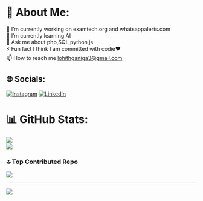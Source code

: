 # 💫 About Me:
🔭 I’m currently working on examtech.org and whatsappalerts.com<br>🌱 I’m currently learning AI<br>💬 Ask me about php,SQL,python,js<br>⚡ Fun fact I think I am committed with codie❤<br>📫 How to reach me lohithganiga3@gmail.com


## 🌐 Socials:
[![Instagram](https://img.shields.io/badge/Instagram-%23E4405F.svg?logo=Instagram&logoColor=white)](https://instagram.com/myselflohith) [![LinkedIn](https://img.shields.io/badge/LinkedIn-%230077B5.svg?logo=linkedin&logoColor=white)](https://linkedin.com/in/myselflohith) 


# 📊 GitHub Stats:
![](https://github-readme-streak-stats.herokuapp.com/?user=myselflohith&theme=dark&hide_border=false)<br/>
![](https://github-readme-stats.vercel.app/api/top-langs/?username=myselflohith&theme=dark&hide_border=false&include_all_commits=false&count_private=false&layout=compact)

### 🔝 Top Contributed Repo
![](https://github-contributor-stats.vercel.app/api?username=myselflohith&limit=5&theme=dark&combine_all_yearly_contributions=true)

---
[![](https://visitcount.itsvg.in/api?id=myselflohith&icon=0&color=0)](https://visitcount.itsvg.in)

<!-- Proudly created with GPRM ( https://gprm.itsvg.in ) -->
